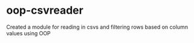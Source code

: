 # oop-csvreader
Created a module for reading in csvs and filtering rows based on column values using OOP
